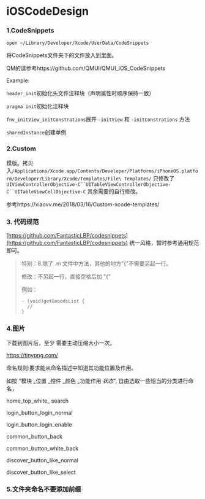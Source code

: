 # iOSCodeDesign

### 1.CodeSnippets

`open ~/Library/Developer/Xcode/UserData/CodeSnippets`

将CodeSnippets文件夹下的文件放入到里面。

QM的请参考https://github.com/QMUI/QMUI_iOS_CodeSnippets

Example:

`header_init`初始化头文件注释块（声明属性时顺序保持一致）

`pragma init`初始化注释块

`fnv_initView_initConstrations`展开 `-initView` 和 `-initConstrations`
方法

`sharedInstance`创建单例

### 2.Custom

模版。拷贝入`/Applications/Xcode.app/Contents/Developer/Platforms/iPhoneOS.platform/Developer/Library/Xcode/Templates/File\ Templates/`
只修改了`UIViewControllerObjective-C``UITableViewControllerObjective-C``UITableViewCellObjective-C`
其余需要的自行修改。

参考https://xiaovv.me/2018/03/16/Custom-xcode-templates/



### 3. 代码规范
[https://github.com/FantasticLBP/codesnippets](https://github.com/FantasticLBP/codesnippets)
统一风格，暂时参考通用规范即可。

> 特别：8.除了 .m 文件中方法，其他的地方"{"不需要另起一行。
>
> 修改：不另起一行，直接空格后加 "{"
>
> 例如：
>
> ```
> - (void)getGooodsList {
> 	//
> }
> ```



### 4.图片

下载到图片后，至少 需要主动压缩大小一次。

https://tinypng.com/

命名规则:要求能从命名描述中知道其功能位置及作用。

如按 "模块 _位置  _控件  _颜色 _功能作用 _状态_", 自由选取一些恰当的分类进行命名，

home_top_white_ search

login_button_login_normal

login_button_login_enable

common_button_back

common_button_white_back

discover_button_like_normal

discover_button_like_select



### 5.文件夹命名不要添加前缀





